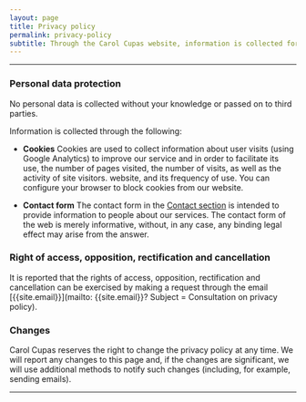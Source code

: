 ```yaml
---
layout: page
title: Privacy policy
permalink: privacy-policy
subtitle: Through the Carol Cupas website, information is collected for the sole purpose of improving our services.
---
```


---

### Personal data protection

No personal data is collected without your knowledge or passed on to third parties.

Information is collected through the following:

-   **Cookies** Cookies are used to collect information about user visits (using Google Analytics) to improve our service and in order to facilitate its use, the number of pages visited, the number of visits, as well as the activity of site visitors. website, and its frequency of use. You can configure your browser to block cookies from our website.

- **Contact form** The contact form in the [Contact section]({{site.url}}/index#contact) is intended to provide information to people about our services. The contact form of the web is merely informative, without, in any case, any binding legal effect may arise from the answer.


### Right of access, opposition, rectification and cancellation

It is reported that the rights of access, opposition, rectification and cancellation can be exercised by making a request through the email [{{site.email}}](mailto: {{site.email}}? Subject = Consultation on privacy policy).


### Changes

Carol Cupas reserves the right to change the privacy policy at any time. We will report any changes to this page and, if the changes are significant, we will use additional methods to notify such changes (including, for example, sending emails).

***